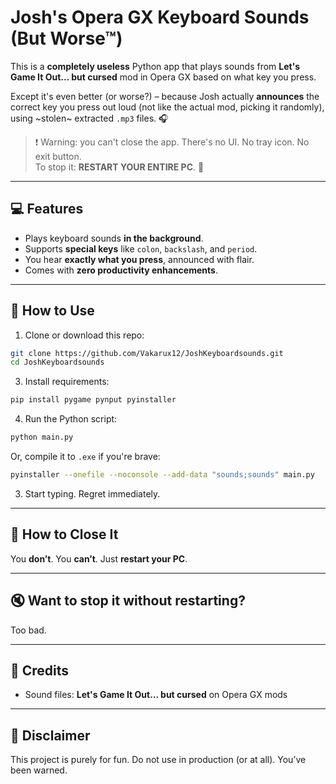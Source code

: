 
# Josh's Opera GX Keyboard Sounds (But Worse™)

This is a **completely useless** Python app that plays sounds from **Let's Game It Out... but cursed** mod in Opera GX based on what key you press.

Except it's even better (or worse?) – because Josh actually **announces** the correct key you press out loud (not like the actual mod, picking it randomly), using ~stolen~ extracted `.mp3` files. 🎧

> ❗ Warning: you can't close the app. There's no UI. No tray icon. No exit button.  
> To stop it: **RESTART YOUR ENTIRE PC**. 🤭

---

## 💻 Features

- Plays keyboard sounds **in the background**.
- Supports **special keys** like `colon`, `backslash`, and `period`.
- You hear **exactly what you press**, announced with flair.
- Comes with **zero productivity enhancements**.

---

## 🚀 How to Use

1. Clone or download this repo:
```bash
git clone https://github.com/Vakarux12/JoshKeyboardsounds.git
cd JoshKeyboardsounds
```
3. Install requirements:
```bash
pip install pygame pynput pyinstaller
```
4. Run the Python script:

```bash
python main.py
````

Or, compile it to `.exe` if you're brave:

```bash
pyinstaller --onefile --noconsole --add-data "sounds;sounds" main.py
```

3. Start typing. Regret immediately.

---

## 🛑 How to Close It

You **don’t**.
You **can’t**.
Just **restart your PC**.

---

## 🔇 Want to stop it without restarting?

Too bad.

---

## 🐢 Credits

* Sound files: **Let's Game It Out... but cursed** on Opera GX mods

---

## 🧼 Disclaimer

This project is purely for fun.
Do not use in production (or at all).
You’ve been warned.
